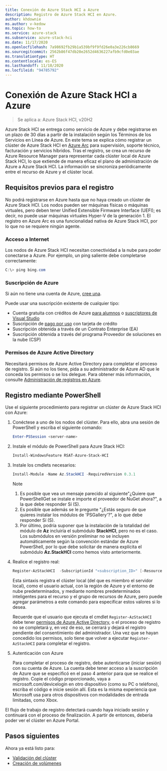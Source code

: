 ```yaml
---
title: Conexión de Azure Stack HCI a Azure
description: Registro de Azure Stack HCI en Azure.
author: khdownie
ms.author: v-kedow
ms.topic: how-to
ms.service: azure-stack
ms.subservice: azure-stack-hci
ms.date: 11/17/2020
ms.openlocfilehash: 7a98692fb29b1a539bf9f9fd26e0a3e226cb8669
ms.sourcegitcommit: 2562b86f47db20e2652d4636227afb9cfd0e03ae
ms.translationtype: HT
ms.contentlocale: es-ES
ms.lasthandoff: 11/18/2020
ms.locfileid: "94785792"
---
```

# <a name="connect-azure-stack-hci-to-azure"></a>Conexión de Azure Stack HCI a Azure

> Se aplica a: Azure Stack HCI, v20H2

Azure Stack HCl se entrega como servicio de Azure y debe registrarse en un plazo de 30 días a partir de la instalación según los Términos de los Servicios en Línea de Azure. En este tema se explica cómo registrar un clúster de Azure Stack HCI en [Azure Arc](https://azure.microsoft.com/services/azure-arc/) para supervisión, soporte técnico, facturación y servicios híbridos. Tras el registro, se crea un recurso de Azure Resource Manager para representar cada clúster local de Azure Stack HCl, lo que extiende de manera eficaz el plano de administración de Azure a Azure Stack HCl. La información se sincroniza periódicamente entre el recurso de Azure y el clúster local. 

## <a name="prerequisites-for-registration"></a>Requisitos previos para el registro

No podrá registrarse en Azure hasta que no haya creado un clúster de Azure Stack HCI. Los nodos pueden ser máquinas físicas o máquinas virtuales, pero deben tener Unified Extensible Firmware Interface (UEFI); es decir, no puede usar máquinas virtuales Hyper-V de la generación 1. El registro en Azure Arc es una funcionalidad nativa de Azure Stack HCI, por lo que no se requiere ningún agente.

### <a name="internet-access"></a>Acceso a Internet

Los nodos de Azure Stack HCI necesitan conectividad a la nube para poder conectarse a Azure. Por ejemplo, un ping saliente debe completarse correctamente:

```PowerShell
C:\> ping bing.com
```

### <a name="azure-subscription"></a>Suscripción de Azure

Si aún no tiene una cuenta de Azure, [cree una](https://azure.microsoft.com/). 

Puede usar una suscripción existente de cualquier tipo:
- Cuenta gratuita con créditos de Azure [para alumnos](https://azure.microsoft.com/free/students/) o [suscriptores de Visual Studio](https://azure.microsoft.com/pricing/member-offers/credit-for-visual-studio-subscribers/)
- Suscripción de [pago por uso](https://azure.microsoft.com/pricing/purchase-options/pay-as-you-go/) con tarjeta de crédito
- Suscripción obtenida a través de un Contrato Enterprise (EA)
- Suscripción obtenida a través del programa Proveedor de soluciones en la nube (CSP)

### <a name="azure-active-directory-permissions"></a>Permisos de Azure Active Directory

Necesitará permisos de Azure Active Directory para completar el proceso de registro. Si aún no los tiene, pida a su administrador de Azure AD que le conceda los permisos o se los delegue. Para obtener más información, consulte [Administración de registros en Azure](../manage/manage-azure-registration.md#azure-active-directory-permissions).

## <a name="register-using-powershell"></a>Registro mediante PowerShell

Use el siguiente procedimiento para registrar un clúster de Azure Stack HCI con Azure:

1. Conéctese a uno de los nodos del clúster. Para ello, abra una sesión de PowerShell y escriba el siguiente comando:

   ```PowerShell
   Enter-PSSession <server-name>
   ```

2. Instale el módulo de PowerShell para Azure Stack HCI:

   ```PowerShell
   Install-WindowsFeature RSAT-Azure-Stack-HCI
   ```

3. Instale los cmdlets necesarios:

   ```PowerShell
   Install-Module -Name Az.StackHCI -RequiredVersion 0.3.1
   ```

   > [!NOTE]
   > 1. Es posible que vea un mensaje parecido al siguiente"¿Quiere que PowerShellGet se instale e importe el proveedor de NuGet ahora?", a la que debe responder Sí (S).
   > 2. Es posible que además se le pregunte "¿Estás seguro de que quieres instalar los módulos de 'PSGallery'?", a lo que debe responder Sí (S).
   > 3. Por último, podría suponer que la instalación de la totalidad del módulo de **Az** incluiría el submódulo **StackHCI**, pero no es el caso. Los submódulos en versión preliminar no se incluyen automáticamente según la convención estándar de Azure PowerShell, por lo que debe solicitar de manera explícita el submódulo **Az.StackHCI** como hemos visto anteriormente.

4. Realice el registro real:

   ```PowerShell
   Register-AzStackHCI  -SubscriptionId "<subscription_ID>" [-ResourceName] [-ResourceGroupName]
   ```

   Esta sintaxis registra el clúster local (del que es miembro el servidor local), como el usuario actual, con la región de Azure y el entorno de nube predeterminados, y mediante nombres predeterminados inteligentes para el recurso y el grupo de recursos de Azure, pero puede agregar parámetros a este comando para especificar estos valores si lo desea.

   Recuerde que el usuario que ejecuta el cmdlet `Register-AzStackHCI` debe tener [permisos de Azure Active Directory](../manage/manage-azure-registration.md#azure-active-directory-permissions), o el proceso de registro no se completará y, en vez de eso, se cerrará y dejará el registro pendiente del consentimiento del administrador. Una vez que se hayan concedido los permisos, solo tiene que volver a ejecutar `Register-AzStackHCI` para completar el registro.

5. Autenticación con Azure

   Para completar el proceso de registro, debe autenticarse (iniciar sesión) con su cuenta de Azure. La cuenta debe tener acceso a la suscripción de Azure que se especificó en el paso 4 anterior para que se realice el registro. Copie el código proporcionado, vaya a microsoft.com/devicelogin en otro dispositivo (como su PC o teléfono), escriba el código e inicie sesión allí. Esta es la misma experiencia que Microsoft usa para otros dispositivos con modalidades de entrada limitadas, como Xbox.

El flujo de trabajo de registro detectará cuando haya iniciado sesión y continuará con el proceso de finalización. A partir de entonces, debería poder ver el clúster en Azure Portal.

## <a name="next-steps"></a>Pasos siguientes

Ahora ya está listo para:

- [Validación del clúster](validate.md)
- [Creación de volúmenes](../manage/create-volumes.md)
